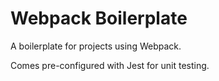 # Webpack Boilerplate

A boilerplate for projects using Webpack.

Comes pre-configured with Jest for unit testing.
